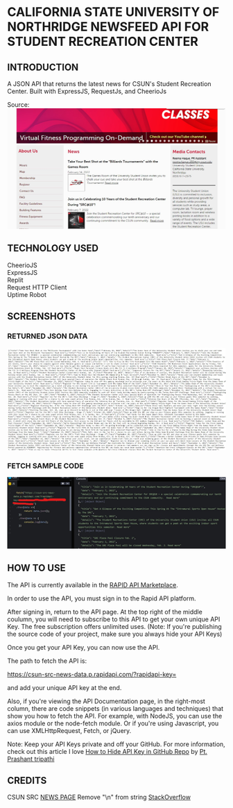 # CALIFORNIA STATE UNIVERSITY OF NORTHRIDGE NEWSFEED API FOR STUDENT RECREATION CENTER
## INTRODUCTION
A JSON API that returns the latest news for CSUN's Student Recreation Center.  Built with ExpressJS, RequestJs, and CheerioJs


Source:
![](https://github.com/kyledeguzmanx/fDev-API-CSUN-SRCNews/blob/main/SRC_newsfeed.jpg)

## TECHNOLOGY USED
CheerioJS   
ExpressJS  
Replit  
Request HTTP Client  
Uptime Robot

## SCREENSHOTS
### RETURNED JSON DATA
![](https://github.com/kyledeguzmanx/fDev-API-CSUN-SRCNews/blob/main/JSONData.jpg?raw=true)
### FETCH SAMPLE CODE
![](https://github.com/kyledeguzmanx/fDev-API-CSUN-SRCNews/blob/main/samplecode.jpg?raw=true)

## HOW TO USE

The API is currently available in the [RAPID API Marketplace](https://rapidapi.com/kyledeguzmanx/api/csun-src-news-data/).  


In order to use the API, you must sign in to the Rapid API platform. 


After signing in, return to the API page. At the top right of the middle coulumn, you will need to subscribe to this API to get your own unique API Key. The free subscription offers unlimited uses. (Note: If you're publishing the source code of your project, make sure you always hide your API Keys)   

Once you get your API Key, you can now use the API.   

The path to fetch the API is:  

https://csun-src-news-data.p.rapidapi.com/?rapidapi-key=

and add your unique API key at the end.  

Also, if you're viewing the API Documentation page, in the right-most column, there are code snippets (in various languages and techniques) that show you how to fetch the API. For example, with NodeJS, you can use the axios module or the node-fetch module. Or if you're using Javascript, you can use XMLHttpRequest, Fetch, or jQuery.   

Note: Keep your API Keys private and off your GitHub. For more information, check out this article I love [How to Hide API Key in GitHub Repo](https://dev.to/ptprashanttripathi/how-to-hide-api-key-in-github-repo-2ik9) by [Pt. Prashant tripathi](https://github.com/PtPrashantTripathi)

## CREDITS
CSUN SRC [NEWS PAGE](https://www.csun.edu/src/news/)
Remove "\n" from string [StackOverflow](https://stackoverflow.com/questions/36274626/javascript-remove-n-from-string)
